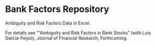 # Bank Factors Repository
 Ambiguity and Risk Factors Data in Excel.
 
 For details see "“Ambiguity and Risk Factors in Bank Stocks” (with Luis Garcia-Feijoó), Journal of Financial Research, Forthcoming.
